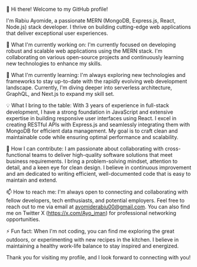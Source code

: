 👋 Hi there! Welcome to my GitHub profile!

I'm Rabiu Ayomide, a passionate MERN (MongoDB, Express.js, React, Node.js) stack developer. I thrive on building cutting-edge web applications that deliver exceptional user experiences.

🔭 What I'm currently working on:
I'm currently focused on developing robust and scalable web applications using the MERN stack. I'm collaborating on various open-source projects and continuously learning new technologies to enhance my skills.

🌱 What I'm currently learning:
I'm always exploring new technologies and frameworks to stay up-to-date with the rapidly evolving web development landscape. Currently, I'm diving deeper into serverless architecture, GraphQL, and Next.js to expand my skill set.

💡 What I bring to the table:
With 3 years of experience in full-stack development, I have a strong foundation in JavaScript and extensive expertise in building responsive user interfaces using React. I excel in creating RESTful APIs with Express.js and seamlessly integrating them with MongoDB for efficient data management. My goal is to craft clean and maintainable code while ensuring optimal performance and scalability.

💼 How I can contribute:
I am passionate about collaborating with cross-functional teams to deliver high-quality software solutions that meet business requirements. I bring a problem-solving mindset, attention to detail, and a keen eye for clean design. I believe in continuous improvement and am dedicated to writing efficient, well-documented code that is easy to maintain and extend.

📫 How to reach me:
I'm always open to connecting and collaborating with fellow developers, tech enthusiasts, and potential employers. Feel free to reach out to me via email at ayomiderabiu00@gmail.com. You can also find me on Twitter X (https://x.com/Ayo_iman) for professional networking opportunities.

⚡ Fun fact:
When I'm not coding, you can find me exploring the great outdoors, or experimenting with new recipes in the kitchen. I believe in maintaining a healthy work-life balance to stay inspired and energized.

Thank you for visiting my profile, and I look forward to connecting with you!

